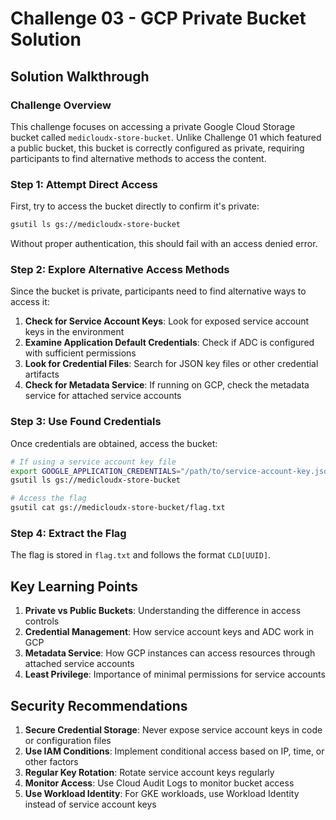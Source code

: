 # Challenge 03 - GCP Private Bucket Solution

## Solution Walkthrough

### Challenge Overview

This challenge focuses on accessing a private Google Cloud Storage bucket called `medicloudx-store-bucket`. Unlike Challenge 01 which featured a public bucket, this bucket is correctly configured as private, requiring participants to find alternative methods to access the content.

### Step 1: Attempt Direct Access

First, try to access the bucket directly to confirm it's private:

```bash
gsutil ls gs://medicloudx-store-bucket
```

Without proper authentication, this should fail with an access denied error.

### Step 2: Explore Alternative Access Methods

Since the bucket is private, participants need to find alternative ways to access it:

1. **Check for Service Account Keys**: Look for exposed service account keys in the environment
2. **Examine Application Default Credentials**: Check if ADC is configured with sufficient permissions
3. **Look for Credential Files**: Search for JSON key files or other credential artifacts
4. **Check for Metadata Service**: If running on GCP, check the metadata service for attached service accounts

### Step 3: Use Found Credentials

Once credentials are obtained, access the bucket:

```bash
# If using a service account key file
export GOOGLE_APPLICATION_CREDENTIALS="/path/to/service-account-key.json"
gsutil ls gs://medicloudx-store-bucket

# Access the flag
gsutil cat gs://medicloudx-store-bucket/flag.txt
```

### Step 4: Extract the Flag

The flag is stored in `flag.txt` and follows the format `CLD[UUID]`.

## Key Learning Points

1. **Private vs Public Buckets**: Understanding the difference in access controls
2. **Credential Management**: How service account keys and ADC work in GCP
3. **Metadata Service**: How GCP instances can access resources through attached service accounts
4. **Least Privilege**: Importance of minimal permissions for service accounts

## Security Recommendations

1. **Secure Credential Storage**: Never expose service account keys in code or configuration files
2. **Use IAM Conditions**: Implement conditional access based on IP, time, or other factors
3. **Regular Key Rotation**: Rotate service account keys regularly
4. **Monitor Access**: Use Cloud Audit Logs to monitor bucket access
5. **Use Workload Identity**: For GKE workloads, use Workload Identity instead of service account keys
